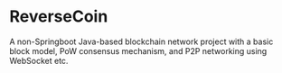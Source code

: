 # ReverseCoin
A non-Springboot Java-based blockchain network project with a basic block model, PoW consensus mechanism, and P2P networking using WebSocket etc.
